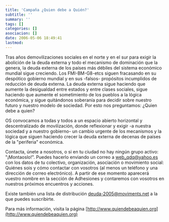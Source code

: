 ```yaml
---
title: 'Campaña ¿Quien debe a Quién?'
subtitle: ''
summary: ''
tags: []
categories: []
asociacion: []
date: 2006-05-06 18:49:41
lastmod:
---
```


Tras años demovilizaciones sociales en el norte y en el sur para exigir la abolición de la deuda externa y todo el mecanismo de dominación que la genera, la deuda externa de los países más débiles del sistema económico mundial sigue creciendo. Los FMI-BM-G8-etcs siguen fracasando en su despótico gobierno mundial y en sus -falsos- propósitos incumplidos de reducción de deuda externa. La deuda externa sigue haciendo que aumente la desigualdad entre estados y entre clases sociales, sigue haciendo que aumente el sometimiento de los pueblos a la lógica económica, y sigue quitándonos soberanía para decidir sobre nuestro futuro y nuestro modelo de sociedad. Por esto nos preguntamos: ¿Quien debe a quien?

OS convocamos a todas y todos a un espacio abierto horizontal y descentralizado de movilización, donde reflexionar y exigir -a nuestra sociedad y a nuestro gobierno- un cambio urgente de los mecanismos y la lógica que siguen haciendo crecer la deuda externa de decenas de países de la "periferia" económica.

Contacta, únete a nosotros, o si en tu ciudad no hay ningún grupo activo: "¡Montaoslo!". Puedes hacerlo enviando un correo a web_qdq@yahoo.es con los datos de tu colectivo, organización, asociación o movimiento social: Quiénes sois y cómo contactar con vosotros (al menos un teléfono y una dirección de correo electrónico). A partir de ese momento aparecerá vuestro nombre en la sección de Adhesiones y contaremos con vosotros en nuestros próximos encuentros y acciones.

Existe también una lista de distribución deuda-2005@moviments.net a la que puedes suscribirte.

Para más información, visita la página [http://www.quiendebeaquien.org](http://www.quiendebeaquien.org)